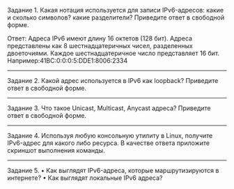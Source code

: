 Задание 1.
Какая нотация используется для записи IPv6-адресов:
какие и сколько символов?
какие разделители?
Приведите ответ в свободной форме.


Ответ:
Адреса IPv6 имеют длину 16 октетов (128 бит). Адреса представлены как 8 шестнадцатеричных чисел, разделенных двоеточиями. Каждое шестнадцатеричное число представляет 16 бит. 
Например:41BC:0:0:0:5:DDE1:8006:2334


________________________________________
Задание 2.
Какой адрес используется в IPv6 как loopback?
Приведите ответ в свободной форме.
________________________________________
Задание 3.
Что такое Unicast, Multicast, Anycast адреса?
Приведите ответ в свободной форме.
________________________________________
Задание 4.
Используя любую консольную утилиту в Linux, получите IPv6-адрес для какого либо ресурса.
В качестве ответа приложите скриншот выполнения команды.
________________________________________
Задание 5.
•	Как выглядят IPv6-адреса, которые маршрутизируются в интернете?
•	Как выглядят локальные IPv6 адреса?
